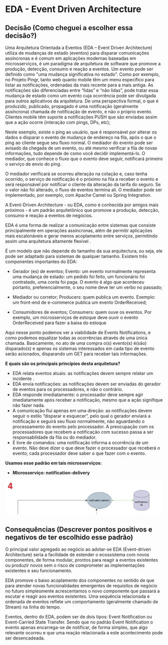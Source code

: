 # EDA - Event Driven Architecture

## Decisão (Como cheguei a escolher essa decisão?)

Uma Arquitetura Orientada a Eventos (EDA – Event Driven Architecture) utiliza de mudanças de estado (eventos) para disparar comunicações assíncronas e é comum em aplicações modernas baseadas em microsserviços, é um paradigma de arquitetura de software que promove a produção, detecção, consumo e reação a eventos.
Um evento pode ser definido como "uma mudança significativa no estado". Como por exemplo, no Projeto Pingr, tanto web quanto mobile têm um menu específico para listar as notificações, ordenadas da mais recente para a mais antiga. As notificações são diferenciadas entre “lidas” e “não lidas”, pode tratar essa mudança de estado como um evento cuja ocorrência pode ser divulgada para outros aplicativos da arquitetura. De uma perspectiva formal, o que é produzido, publicado, propagado é uma notificação (geralmente assíncrona) chamada de notificação de evento, e não o próprio evento.  Clientes mobile têm suporte a notificações PUSH que são enviadas assim que a ação ocorre (interação com pings, DPs, etc); 

Neste exemplo, existe o ping ao usuário, que é responsável por alterar os dados e disparar o evento de mudança de endereço na fila, após o que o ping ao cliente segue seu fluxo normal. O mediador do evento pode ser avisado da chegada de um evento, ou até mesmo verificar a fila de novas informações, tudo depende de como você decidir implementá-lo. O mediador, que conhece o fluxo que o evento deve seguir, notificará primeiro o serviço de envio do ping.

O mediador verificará se ocorreu alteração na cotação e, caso tenha ocorrido, o serviço de notificação é o próximo na fila a receber o evento e será responsável por notificar o cliente da alteração da tarifa do seguro. Se o valor não foi alterado, o fluxo de eventos termina ali. O mediador pode ser implementado, por exemplo, com Apache Camel ou Spring Integration.

A Event-Driven Architecture - ou EDA, como é conhecida por amigos mais próximos - é um padrão arquitetônico que promove a produção, detecção, consumo e reação a eventos de negócios.

EDA é uma forma de realizar a comunicação entre sistemas que consiste principalmente em operações assíncronas, além de permitir aplicações mais escalonáveis ​​e gerar menos acoplamento entre serviços, permitindo assim uma arquitetura altamente flexível .

É um modelo que não depende do tamanho da sua arquitectura, ou seja, ele pode ser adaptado para sistemas de qualquer tamanho. Existem três componentes importantes do EDA:

  * Gerador (es) de eventos; Evento: um evento normalmente representa uma mudança de estado: um pedido foi feito, um funcionário foi contratado, uma conta foi paga. O evento é algo que aconteceu portanto, preferencialmente, o seu nome deve ter um verbo no passado;

  * Mediador ou corretor; Producers: quem publica um evento. Exemplo: um front-end de e-commerce publica um evento OrderReceived;

  * Consumidores de eventos; Consumers: quem ouve os eventos. Por exemplo, um microsserviços de estoque deve ouvir o evento OrderReceived para fazer a baixa do estoque

Aqui nesse ponto podemos ver a viabilidade de Events Notifications, e como podemos equalizar todas as ocorrências através de uma única chamada. Basicamente, no ato de uma compra o(s) evento(s) é(são) disparado(s) e apenas os sistemas interessados em cada tipo de evento serão acionados, disparando um GET para receber tais informações.

**E quais são os principais princípios desta arquitetura?**
  * EDA relata eventos atuais: as notificações devem sempre relatar um incidente .
  * EDA envia notificações: as notificações devem ser enviadas do gerador de eventos para os processadores, e não o contrário.
  * EDA responde imediatamente: o processador deve sempre agir imediatamente após receber a notificação, mesmo que a ação signifique não fazer nada.
  * A comunicação flui apenas em uma direção: as notificações devem seguir o estilo “disparar e esquecer”, pelo qual o gerador enviará a notificação e seguirá seu fluxo normalmente, não aguardando o processamento do evento pelo processador. A preocupação com os processadores que recebem a notificação com sucesso passa a ser responsabilidade da fila ou do mediador.
  * É livre de comandos: uma notificação informa a ocorrência de um evento. Não deve dizer o que deve fazer o processador que receberá o evento; cada processador deve saber o que fazer com o evento.

**Usamos esse padrão em tais microsserviços:**

* **Microsserviço: notification-delivery**

![Arquitetura Global1](../../imagens/microservices-and-eda-view-pingr-4.png)

 
## Consequências (Descrever pontos positivos e negativos de ter escolhido esse padrão)

O principal valor agregado ao negócio ao adotar-se EDA (Event-driven Architecture) seria a facilidade de estender o ecossistema com novos componentes, de forma modular, prontos para reagir a eventos existentes ou produzir novos sem o risco de comprometer as implementações existentes e seu funcionamento.

EDA promove o baixo acoplamento dos componentes no sentido de que para atender novas funcionalidades emergentes de requisitos de negócio no futuro simplesmente acrescentamos o novo componente que passará a escutar e reagir aos eventos existentes. Uma sequência relacionada e ordenada de eventos reflete um comportamento (geralmente chamado de Stream) na linha do tempo.

Eventos, dentro do EDA, podem ser de dois tipos: Event Notification ou Event-Carried State Transfer. Sendo que no padrão Event Notification o evento apenas encarrega-se de notificar, de forma simples, que algo relevante ocorreu e que uma reação relacionada a este acontecimento pode ser desencadeada.
